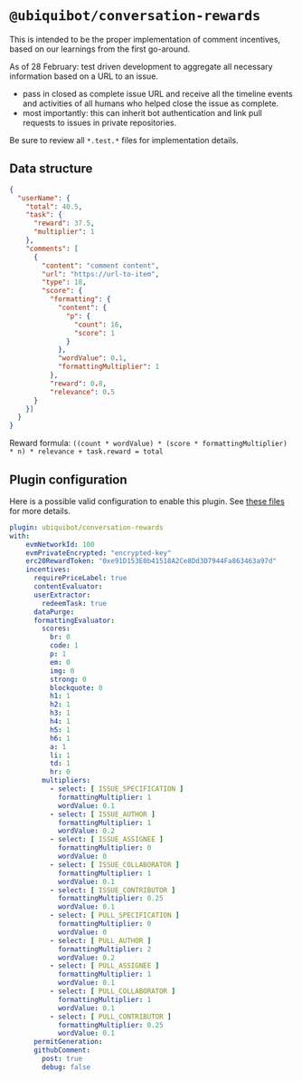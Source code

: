 # `@ubiquibot/conversation-rewards`

This is intended to be the proper implementation of comment incentives, based on our learnings from the first go-around. 

As of 28 February: test driven development to aggregate all necessary information based on a URL to an issue. 
- pass in closed as complete issue URL and receive all the timeline events and activities of all humans who helped close the issue as complete. 
- most importantly: this can inherit bot authentication and link pull requests to issues in private repositories. 

Be sure to review all `*.test.*` files for implementation details. 

## Data structure

```json
{
  "userName": {
    "total": 40.5,
    "task": {
      "reward": 37.5,
      "multiplier": 1
    },
    "comments": [
      {
        "content": "comment content",
        "url": "https://url-to-item",
        "type": 18,
        "score": {
          "formatting": {
            "content": {
              "p": {
                "count": 16,
                "score": 1
              }
            },
            "wordValue": 0.1,
            "formattingMultiplier": 1
          },
          "reward": 0.8,
          "relevance": 0.5
      }
    }]
  }
}
```

Reward formula: `((count * wordValue) * (score * formattingMultiplier) * n) * relevance + task.reward = total`

## Plugin configuration

Here is a possible valid configuration to enable this plugin. See [these files](./src/configuration) for more details.


```yaml
plugin: ubiquibot/conversation-rewards
with:
    evmNetworkId: 100
    evmPrivateEncrypted: "encrypted-key"
    erc20RewardToken: "0xe91D153E0b41518A2Ce8Dd3D7944Fa863463a97d"
    incentives:
      requirePriceLabel: true
      contentEvaluator:
      userExtractor:
        redeemTask: true
      dataPurge:
      formattingEvaluator:
        scores:
          br: 0
          code: 1
          p: 1
          em: 0
          img: 0
          strong: 0
          blockquote: 0
          h1: 1
          h2: 1
          h3: 1
          h4: 1
          h5: 1
          h6: 1
          a: 1
          li: 1
          td: 1
          hr: 0
        multipliers:
          - select: [ ISSUE_SPECIFICATION ]
            formattingMultiplier: 1
            wordValue: 0.1
          - select: [ ISSUE_AUTHOR ]
            formattingMultiplier: 1
            wordValue: 0.2
          - select: [ ISSUE_ASSIGNEE ]
            formattingMultiplier: 0
            wordValue: 0
          - select: [ ISSUE_COLLABORATOR ]
            formattingMultiplier: 1
            wordValue: 0.1
          - select: [ ISSUE_CONTRIBUTOR ]
            formattingMultiplier: 0.25
            wordValue: 0.1
          - select: [ PULL_SPECIFICATION ]
            formattingMultiplier: 0
            wordValue: 0
          - select: [ PULL_AUTHOR ]
            formattingMultiplier: 2
            wordValue: 0.2
          - select: [ PULL_ASSIGNEE ]
            formattingMultiplier: 1
            wordValue: 0.1
          - select: [ PULL_COLLABORATOR ]
            formattingMultiplier: 1
            wordValue: 0.1
          - select: [ PULL_CONTRIBUTOR ]
            formattingMultiplier: 0.25
            wordValue: 0.1
      permitGeneration:
      githubComment:
        post: true
        debug: false
```
